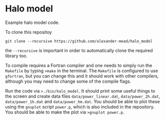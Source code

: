 # Halo model

Example halo model code.

To clone this repositoy
```
git clone --recursive https://github.com/alexander-mead/halo_model
```
the `--recursive` is important in order to automatically clone the required library too.

To compile requires a Fortran compiler and one needs to simply run the `Makefile` by typing `>make` in the terminal. The `Makefile` is configured to use `gfortran`, but you can change this and it should work with other compilers, although you may need to change some of the compile flags.

Run the code via `>./bin/halo_model`. It should print some useful things to the screen and create data files `data/power_linear.dat`, `data/power_2h.dat`, `data/power_1h.dat` and `data/power_hm.dat`. You should be able to plot these using the `gnuplot` script `power.p`, which is also included in the repository. You should be able to make the plot via `>gnuplot power.p`.
